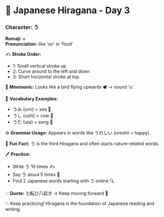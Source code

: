 # 📖 Japanese Hiragana - Day 3

### Character: う  
**Romaji:** u  
**Pronunciation:** like 'oo' in 'food'  

✍️ **Stroke Order:**  
- 1: Small vertical stroke up
- 2: Curve around to the left and down
- 3: Short horizontal stroke at top

📝 **Mnemonic:** Looks like a bird flying upwards 🕊️ → sound 'u'.  

📌 **Vocabulary Examples:**  
- うみ (umi) = sea 🌊
- うし (ushi) = cow 🐄
- うた (uta) = song 🎵

⚙️ **Grammar Usage:** Appears in words like うれしい (ureshii = happy).  

🎉 **Fun Fact:** う is the third Hiragana and often starts nature-related words.  

🖊️ **Practice:**  
- Write う 10 times ✍️
- Say う aloud 5 times 🎤
- Find 2 Japanese words starting with う online 🔍

💡 **Quote:** 七転び八起き → Keep moving forward 💪  

✨ Keep practicing! Hiragana is the foundation of Japanese reading and writing.
